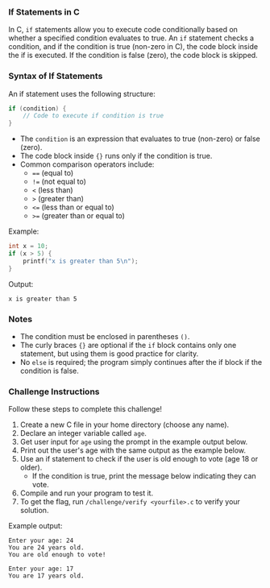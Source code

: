 ### If Statements in C
In C, `if` statements allow you to execute code conditionally based on whether a specified condition evaluates to true. An `if` statement checks a condition, and if the condition is true (non-zero in C), the code block inside the if is executed. If the condition is false (zero), the code block is skipped.

### Syntax of If Statements
An if statement uses the following structure:
```C
if (condition) {
    // Code to execute if condition is true
}
```

* The `condition` is an expression that evaluates to true (non-zero) or false (zero).
* The code block inside `{}` runs only if the condition is true.
* Common comparison operators include:
    * `==` (equal to)
    * `!=` (not equal to)
    * `<` (less than)
    * `>` (greater than)
    * `<=` (less than or equal to)
    * `>=` (greater than or equal to)

Example:
```C
int x = 10;
if (x > 5) {
    printf("x is greater than 5\n");
}
```

Output:
```commandline
x is greater than 5
```

### Notes
* The condition must be enclosed in parentheses `()`.
* The curly braces `{}` are optional if the `if` block contains only one statement, but using them is good practice for clarity.
* No `else` is required; the program simply continues after the if block if the condition is false.

### Challenge Instructions
Follow these steps to complete this challenge!

1. Create a new C file in your home directory (choose any name).
2. Declare an integer variable called `age`.
3. Get user input for `age` using the prompt in the example output below.
4. Print out the user's age with the same output as the example below.
5. Use an if statement to check if the user is old enough to vote (age 18 or older).
    * If the condition is true, print the message below indicating they can vote.
6. Compile and run your program to test it.
7. To get the flag, run `/challenge/verify <yourfile>.c` to verify your solution.

Example output:
```commandline
Enter your age: 24
You are 24 years old.
You are old enough to vote!
```

```commandline
Enter your age: 17
You are 17 years old.
```